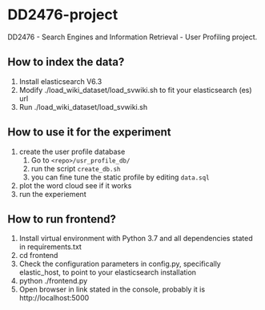 # DD2476-project
DD2476 - Search Engines and Information Retrieval - User Profiling
project. 

## How to index the data?
1. Install elasticsearch V6.3
2. Modify ./load_wiki_dataset/load_svwiki.sh to fit your elasticsearch (es) url
3. Run ./load_wiki_dataset/load_svwiki.sh

## How to use it for the experiment
1. create the user profile database  
    1. Go to ```<repo>/usr_profile_db/```
    2. run the script ```create_db.sh```
    3. you can fine tune the static profile by editing ```data.sql```
2. plot the word cloud see if it works
3. run the experiement

## How to run frontend?
1. Install virtual environment with Python 3.7 and all dependencies stated in requirements.txt
2. cd frontend
3. Check the configuration parameters in config.py, specifically elastic_host, to point to your elasticsearch installation
4. python ./frontend.py
5. Open browser in link stated in the console, probably it is http://localhost:5000
